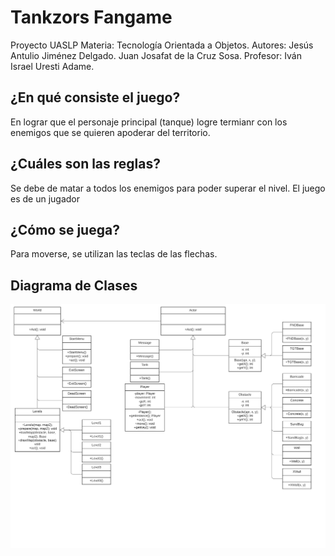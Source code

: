 # Tankzors Fangame
Proyecto UASLP
Materia: Tecnología Orientada a Objetos.
Autores: Jesús Antulio Jiménez Delgado. Juan Josafat de la Cruz Sosa.
Profesor: Iván Israel Uresti Adame.

## ¿En qué consiste el juego?
En lograr que el personaje principal (tanque) logre termianr con los enemigos que se quieren apoderar del territorio.
## ¿Cuáles son las reglas?
Se debe de matar a todos los enemigos para poder superar el nivel.
El juego es de un jugador
## ¿Cómo se juega?
Para moverse, se utilizan las teclas de las flechas.
## Diagrama de Clases
![Diagrama de Clases](images/DiagramaDeClases.png)
